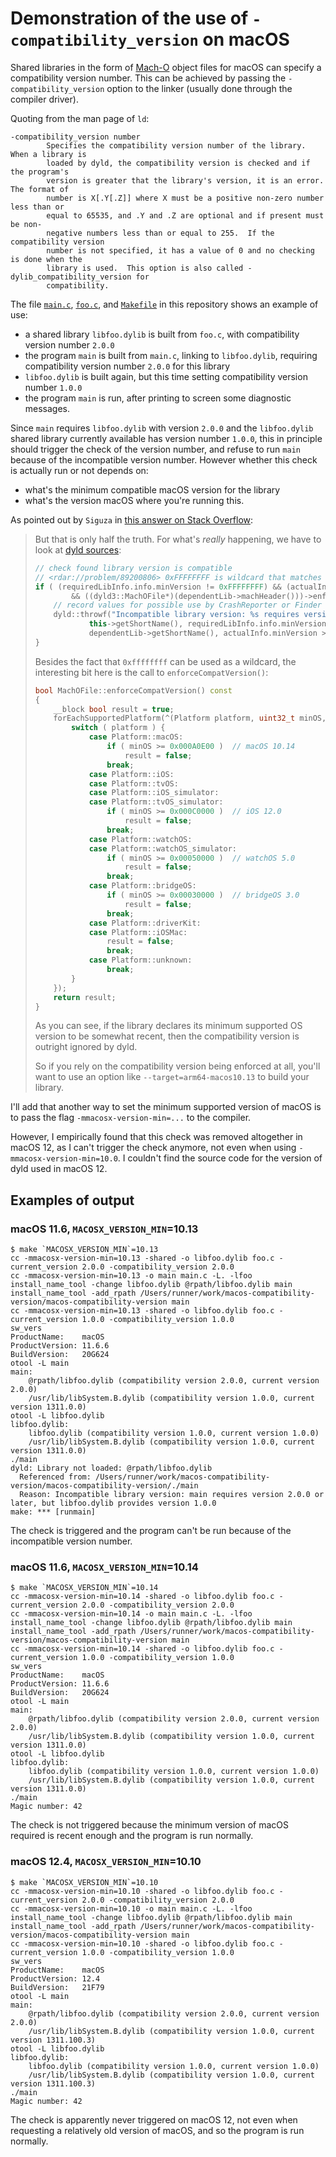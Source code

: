 # Demonstration of the use of `-compatibility_version` on macOS

Shared libraries in the form of [Mach-O](https://en.wikipedia.org/wiki/Mach-O) object files
for macOS can specify a compatibility version number.  This can be achieved by passing the
`-compatibility_version` option to the linker (usually done through the compiler driver).

Quoting from the man page of `ld`:

```
-compatibility_version number
        Specifies the compatibility version number of the library.  When a library is
        loaded by dyld, the compatibility version is checked and if the program's
        version is greater that the library's version, it is an error.  The format of
        number is X[.Y[.Z]] where X must be a positive non-zero number less than or
        equal to 65535, and .Y and .Z are optional and if present must be non-
        negative numbers less than or equal to 255.  If the compatibility version
        number is not specified, it has a value of 0 and no checking is done when the
        library is used.  This option is also called -dylib_compatibility_version for
        compatibility.
```

The file [`main.c`](./main.c), [`foo.c`](./foo.c), and [`Makefile`](./Makefile) in this
repository shows an example of use:

* a shared library `libfoo.dylib` is built from `foo.c`, with compatibility version number
  `2.0.0`
* the program `main` is built from `main.c`, linking to `libfoo.dylib`, requiring
  compatibility version number `2.0.0` for this library
* `libfoo.dylib` is built again, but this time setting compatibility version number `1.0.0`
* the program `main` is run, after printing to screen some diagnostic messages.

Since `main` requires `libfoo.dylib` with version `2.0.0` and the `libfoo.dylib` shared
library currently available has version number `1.0.0`, this in principle should trigger the
check of the version number, and refuse to run `main` because of the incompatible version
number.  However whether this check is actually run or not depends on:

* what's the minimum compatible macOS version for the library
* what's the version macOS where you're running this.

As pointed out by `Siguza` in [this answer on Stack
Overflow](https://stackoverflow.com/a/67067009/2442087):

> But that is only half the truth. For what's _really_ happening, we have to look at [dyld
> sources](https://opensource.apple.com/source/dyld/dyld-832.7.3/src/ImageLoader.cpp.auto.html):
>
> ```c++
> // check found library version is compatible
> // <rdar://problem/89200806> 0xFFFFFFFF is wildcard that matches any version
> if ( (requiredLibInfo.info.minVersion != 0xFFFFFFFF) && (actualInfo.minVersion < requiredLibInfo.info.minVersion)
>         && ((dyld3::MachOFile*)(dependentLib->machHeader()))->enforceCompatVersion() ) {
>     // record values for possible use by CrashReporter or Finder
>     dyld::throwf("Incompatible library version: %s requires version %d.%d.%d or later, but %s provides version %d.%d.%d",
>             this->getShortName(), requiredLibInfo.info.minVersion >> 16, (requiredLibInfo.info.minVersion >> 8) & 0xff, requiredLibInfo.info.minVersion & 0xff,
>             dependentLib->getShortName(), actualInfo.minVersion >> 16, (actualInfo.minVersion >> 8) & 0xff, actualInfo.minVersion & 0xff);
> }
> ```
>
> Besides the fact that `0xffffffff` can be used as a wildcard, the interesting bit here is
> the call to `enforceCompatVersion()`:
>
> ```c++
> bool MachOFile::enforceCompatVersion() const
> {
>     __block bool result = true;
>     forEachSupportedPlatform(^(Platform platform, uint32_t minOS, uint32_t sdk) {
>         switch ( platform ) {
>             case Platform::macOS:
>                 if ( minOS >= 0x000A0E00 )  // macOS 10.14
>                     result = false;
>                 break;
>             case Platform::iOS:
>             case Platform::tvOS:
>             case Platform::iOS_simulator:
>             case Platform::tvOS_simulator:
>                 if ( minOS >= 0x000C0000 )  // iOS 12.0
>                     result = false;
>                 break;
>             case Platform::watchOS:
>             case Platform::watchOS_simulator:
>                 if ( minOS >= 0x00050000 )  // watchOS 5.0
>                     result = false;
>                 break;
>             case Platform::bridgeOS:
>                 if ( minOS >= 0x00030000 )  // bridgeOS 3.0
>                     result = false;
>                 break;
>             case Platform::driverKit:
>             case Platform::iOSMac:
>                 result = false;
>                 break;
>             case Platform::unknown:
>                 break;
>         }
>     });
>     return result;
> }
> ```
>
> As you can see, if the library declares its minimum supported OS version to be somewhat
> recent, then the compatibility version is outright ignored by dyld.
>
> So if you rely on the compatibility version being enforced at all, you'll want to use an
> option like `--target=arm64-macos10.13` to build your library.

I'll add that another way to set the minimum supported version of macOS is to pass the flag
`-mmacosx-version-min=...` to the compiler.

However, I empirically found that this check was removed altogether in macOS 12, as I can't
trigger the check anymore, not even when using `-mmacosx-version-min=10.0`.  I couldn't find
the source code for the version of dyld used in macOS 12.

## Examples of output

### macOS 11.6, `MACOSX_VERSION_MIN`=10.13

```console
$ make `MACOSX_VERSION_MIN`=10.13
cc -mmacosx-version-min=10.13 -shared -o libfoo.dylib foo.c -current_version 2.0.0 -compatibility_version 2.0.0
cc -mmacosx-version-min=10.13 -o main main.c -L. -lfoo
install_name_tool -change libfoo.dylib @rpath/libfoo.dylib main
install_name_tool -add_rpath /Users/runner/work/macos-compatibility-version/macos-compatibility-version main
cc -mmacosx-version-min=10.13 -shared -o libfoo.dylib foo.c -current_version 1.0.0 -compatibility_version 1.0.0
sw_vers
ProductName:	macOS
ProductVersion:	11.6.6
BuildVersion:	20G624
otool -L main
main:
	@rpath/libfoo.dylib (compatibility version 2.0.0, current version 2.0.0)
	/usr/lib/libSystem.B.dylib (compatibility version 1.0.0, current version 1311.0.0)
otool -L libfoo.dylib
libfoo.dylib:
	libfoo.dylib (compatibility version 1.0.0, current version 1.0.0)
	/usr/lib/libSystem.B.dylib (compatibility version 1.0.0, current version 1311.0.0)
./main
dyld: Library not loaded: @rpath/libfoo.dylib
  Referenced from: /Users/runner/work/macos-compatibility-version/macos-compatibility-version/./main
  Reason: Incompatible library version: main requires version 2.0.0 or later, but libfoo.dylib provides version 1.0.0
make: *** [runmain]
```

The check is triggered and the program can't be run because of the incompatible version number.

### macOS 11.6, `MACOSX_VERSION_MIN`=10.14

```console
$ make `MACOSX_VERSION_MIN`=10.14
cc -mmacosx-version-min=10.14 -shared -o libfoo.dylib foo.c -current_version 2.0.0 -compatibility_version 2.0.0
cc -mmacosx-version-min=10.14 -o main main.c -L. -lfoo
install_name_tool -change libfoo.dylib @rpath/libfoo.dylib main
install_name_tool -add_rpath /Users/runner/work/macos-compatibility-version/macos-compatibility-version main
cc -mmacosx-version-min=10.14 -shared -o libfoo.dylib foo.c -current_version 1.0.0 -compatibility_version 1.0.0
sw_vers
ProductName:	macOS
ProductVersion:	11.6.6
BuildVersion:	20G624
otool -L main
main:
	@rpath/libfoo.dylib (compatibility version 2.0.0, current version 2.0.0)
	/usr/lib/libSystem.B.dylib (compatibility version 1.0.0, current version 1311.0.0)
otool -L libfoo.dylib
libfoo.dylib:
	libfoo.dylib (compatibility version 1.0.0, current version 1.0.0)
	/usr/lib/libSystem.B.dylib (compatibility version 1.0.0, current version 1311.0.0)
./main
Magic number: 42
```

The check is not triggered because the minimum version of macOS required is recent enough
and the program is run normally.

### macOS 12.4, `MACOSX_VERSION_MIN`=10.10

```console
$ make `MACOSX_VERSION_MIN`=10.10
cc -mmacosx-version-min=10.10 -shared -o libfoo.dylib foo.c -current_version 2.0.0 -compatibility_version 2.0.0
cc -mmacosx-version-min=10.10 -o main main.c -L. -lfoo
install_name_tool -change libfoo.dylib @rpath/libfoo.dylib main
install_name_tool -add_rpath /Users/runner/work/macos-compatibility-version/macos-compatibility-version main
cc -mmacosx-version-min=10.10 -shared -o libfoo.dylib foo.c -current_version 1.0.0 -compatibility_version 1.0.0
sw_vers
ProductName:	macOS
ProductVersion:	12.4
BuildVersion:	21F79
otool -L main
main:
	@rpath/libfoo.dylib (compatibility version 2.0.0, current version 2.0.0)
	/usr/lib/libSystem.B.dylib (compatibility version 1.0.0, current version 1311.100.3)
otool -L libfoo.dylib
libfoo.dylib:
	libfoo.dylib (compatibility version 1.0.0, current version 1.0.0)
	/usr/lib/libSystem.B.dylib (compatibility version 1.0.0, current version 1311.100.3)
./main
Magic number: 42
```

The check is apparently never triggered on macOS 12, not even when requesting a relatively
old version of macOS, and so the program is run normally.
